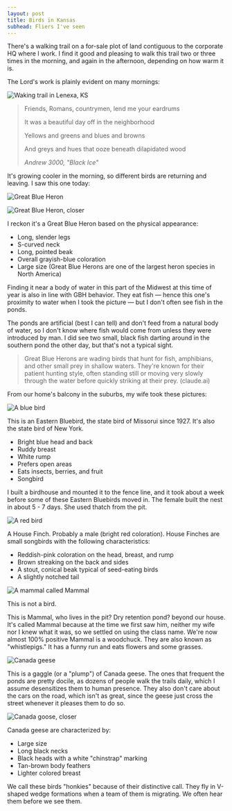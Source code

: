 ```yaml
---
layout: post
title: Birds in Kansas
subhead: Fliers I've seen
---
```


There's a walking trail on a for-sale plot of land contiguous to the corporate HQ where I work. I find it good and pleasing to walk this trail two or three times in the morning, and again in the afternoon, depending on how warm it is.

The Lord's work is plainly evident on many mornings:

![Waking trail in Lenexa, KS](https://belmead.github.io/blog/images/walking-trail-oct-10-2024.jpg "Walking trail in Lenexa, KS")

> Friends, Romans, countrymen, lend me your eardrums
> 
> It was a beautiful day off in the neighborhood
> 
> Yellows and greens and blues and browns
> 
> And greys and hues that ooze beneath dilapidated wood
> 
> <em>Andrew 3000, "Black Ice"</em>

It's growing cooler in the morning, so different birds are returning and leaving. I saw this one today:

![Great Blue Heron](https://belmead.github.io/blog/images/kansas-bird-1.jpg "Great Blue Heron")

![Great Blue Heron, closer](https://belmead.github.io/blog/images/kansas-bird-1-larger.jpg "Great Blue Heron, closer")

I reckon it's a Great Blue Heron based on the physical appearance:

- Long, slender legs 
- S-curved neck
- Long, pointed beak
- Overall grayish-blue coloration
- Large size (Great Blue Herons are one of the largest heron species in North America)

Finding it near a body of water in this part of the Midwest at this time of year is also in line with GBH behavior. They eat fish — hence this one's proximity to water when I took the picture — but I don't often see fish in the ponds.

The ponds are artificial (best I can tell) and don't feed from a natural body of water, so I don't know where fish would come from unless they were introduced by man. I did see two small, black fish darting around in the southern pond the other day, but that's not a typical sight. 

> Great Blue Herons are wading birds that hunt for fish, amphibians, and other small prey in shallow waters. They're known for their patient hunting style, often standing still or moving very slowly through the water before quickly striking at their prey. (claude.ai)

From our home's balcony in the suburbs, my wife took these pictures:

![A blue bird](https://belmead.github.io/blog/images/missouri-blue-bird-1.heic "A blue bird")

This is an Eastern Bluebird, the state bird of Missorui since 1927. It's also the state bird of New York.

- Bright blue head and back
- Ruddy breast
- White rump
- Prefers open areas
- Eats insects, berries, and fruit
- Songbird

I built a birdhouse and mounted it to the fence line, and it took about a week before some of these Eastern Bluebirds moved in. The female built the nest in about 5 - 7 days. She used thatch from the pit.

![A red bird](https://belmead.github.io/blog/images/missouri-red-bird-1.heic "A red bird")

A House Finch. Probably a male (bright red coloration). House Finches are small songbirds with the following characteristics:

- Reddish-pink coloration on the head, breast, and rump
- Brown streaking on the back and sides
- A stout, conical beak typical of seed-eating birds
- A slightly notched tail

![A mammal called Mammal](https://belmead.github.io/blog/images/missouri-mammal.heic "A mammal called Mammal")

This is not a bird.

This is Mammal, who lives in the pit? Dry retention pond? beyond our house. It's called Mammal because at the time we first saw him, neither my wife nor I knew what it was, so we settled on using the class name. We're now almost 100% positive Mammal is a woodchuck. They are also known as "whistlepigs." It has a funny run and eats flowers and some grasses.

![Canada geese](https://belmead.github.io/blog/images/geese-1.jpg "Canada geese")

This is a gaggle (or a "plump") of Canada geese. The ones that frequent the ponds are pretty docile, as dozens of people walk the trails daily, which I assume desensitizes them to human presence. They also don't care about the cars on the road, which isn't as great, since the geese just cross the street whenever it pleases them to do so.

![Canada goose, closer](https://belmead.github.io/blog/images/geese-2.jpg "Canada goose, closer")

Canada geese are characterized by:

- Large size
- Long black necks
- Black heads with a white "chinstrap" marking
- Tan-brown body feathers
- Lighter colored breast

We call these birds "honkies" because of their distinctive call. They fly in V-shaped wedge formations when a team of them is migrating. We often hear them before we see them.
